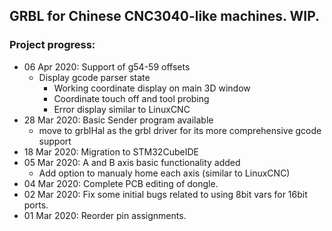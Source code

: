 ## GRBL for Chinese CNC3040-like machines. WIP.
### Project progress:

* 06 Apr 2020:  Support of g54-59 offsets
  * Display gcode parser state
	* Working coordinate display on main 3D window
	* Coordinate touch off and tool probing
	* Error display similar to LinuxCNC
* 28 Mar 2020:  Basic Sender program available
  * move to grblHal as the grbl driver for its more comprehensive gcode support
* 18 Mar 2020:  Migration to STM32CubeIDE 
* 05 Mar 2020:  A and B axis basic functionality added
  * Add option to manualy home each axis (similar to LinuxCNC) 
* 04 Mar 2020:  Complete PCB editing of dongle. 
* 02 Mar 2020:  Fix some initial bugs related to using 8bit vars for 16bit ports.
* 01 Mar 2020:  Reorder pin assignments.
